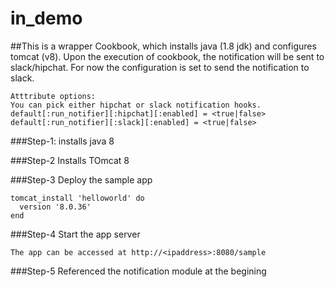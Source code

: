 # in_demo

##This is a wrapper Cookbook, which installs java (1.8 jdk) and configures tomcat (v8). Upon the execution of cookbook, the notification will be sent to slack/hipchat. 
For now the configuration is set to send the notification to slack.

````
Atttribute options:
You can pick either hipchat or slack notification hooks.
default[:run_notifier][:hipchat][:enabled] = <true|false> 
default[:run_notifier][:slack][:enabled] = <true|false>
````
###Step-1: 
installs java 8

###Step-2
Installs TOmcat 8

###Step-3 
Deploy the sample app
````
tomcat_install 'helloworld' do
  version '8.0.36'
end
````
###Step-4
Start the app server
````
The app can be accessed at http://<ipaddress>:8080/sample
````

###Step-5
Referenced the notification module at the begining
